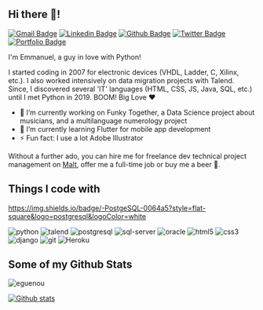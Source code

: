 <!--
**eguenou/eguenou** is a ✨ _special_ ✨ repository because its `README.md` (this file) appears on your GitHub profile.

Here are some ideas to get you started:

- 🔭 I’m currently working on ...
- 🌱 I’m currently learning ...
- 👯 I’m looking to collaborate on ...
- 🤔 I’m looking for help with ...
- 💬 Ask me about ...
- 📫 How to reach me: ...
- 😄 Pronouns: ...
- ⚡ Fun fact: ...
-->
## Hi there :wave:!
[![Gmail Badge](https://img.shields.io/badge/-emmanuel@compuute.io-c14438?style=flat&logo=Gmail&logoColor=white&link=mailto:emmanuel@compuute.io)](mailto:emmanuel@compuute.io) 
[![Linkedin Badge](https://img.shields.io/badge/-guenou-0072b1?style=flat&logo=Linkedin&logoColor=white&link=https://www.linkedin.com/in/guenou/)](https://www.linkedin.com/in/guenou/) [![Github Badge](https://img.shields.io/badge/-eguenou-grey?style=flat&logo=github&logoColor=white&link=https://github.com/eguenou/)](https://www.github.com/eguenou/) [![Twitter Badge](https://img.shields.io/badge/-compuuteio-00acee?style=flat&logo=twitter&logoColor=white&link=https://twitter.com/compuuteio/)](https://www.twitter.com/compuuteio/) [![Portfolio Badge](https://img.shields.io/badge/portfolio-web-blue?style=flat&link=https://compuute.io/)](https://compuute.io/) <p align='left'>

I'm Emmanuel, a guy in love with Python!

I started coding in 2007 for electronic devices (VHDL, Ladder, C, Xilinx, etc.). I also worked intensively on data migration projects with Talend. Since, I discovered several 'IT' languages (HTML, CSS, JS, Java, SQL, etc.) until I met Python in 2019. BOOM! Big Love :heart:

- 🔭 I’m currently working on Funky Together, a Data Science project about musicians, and a multilanguage numerology project
- 🌱 I’m currently learning Flutter for mobile app development
- ⚡ Fun fact: I use a lot Adobe Illustrator

Without a further ado, you can hire me for freelance dev technical project management on [Malt](https://www.malt.fr/profile/emmanuelguenou), offer me a full-time job or buy me a beer :beers:.

## Things I code with

https://img.shields.io/badge/-PostgeSQL-0064a5?style=flat-square&logo=postgresql&logoColor=white
<p>
  <img alt="python" src="https://img.shields.io/badge/-Python-3776AB?style=flat-square&logo=python&logoColor=white" />
  <img alt="talend" src="https://img.shields.io/badge/-Talend-1675BC?style=flat-square&logo=talend&logoColor=white" />
  <img alt="postgresql" src="https://img.shields.io/badge/-PostgeSQL-336791?style=flat-square&logo=postgresql&logoColor=white" />
  <img alt="sql-server" src="https://img.shields.io/badge/-SQL%20Server-CC2927?style=flat-square&logo=microsoft&logoColor=white" />
  <img alt="oracle" src="https://img.shields.io/badge/-Oracle-F80000?style=flat-square&logo=oracle&logoColor=white" />
  <img alt="html5" src="https://img.shields.io/badge/-HTML5-E34F26?style=flat-square&logo=html5&logoColor=white" />
  <img alt="css3" src="https://img.shields.io/badge/-CSS3-1572B6?style=flat-square&logo=css3&logoColor=white" />
  <img alt="django" src="https://img.shields.io/badge/-Django-092E20?style=flat-square&logo=django&logoColor=white" />
  <img alt="git" src="https://img.shields.io/badge/-Git-F05032?style=flat-square&logo=git&logoColor=white" />
  <img alt="Heroku" src="https://img.shields.io/badge/-Heroku-430098?style=flat-square&logo=heroku&logoColor=white" />
</p>

## Some of my Github Stats
<p align=left><img src=https://komarev.com/ghpvc/?username=eguenou&color=00AFEC&style=plastic alt=eguenou /></p>

[![Github stats](https://github-readme-stats.vercel.app/api?username=eguenou&show_icons=true&include_all_commits=true)](https://github.com/eguenou/github-readme-stats)

<!--[![Top Langs](https://github-readme-stats.vercel.app/api/top-langs/?username=eguenou&layout=compact)](https://github.com/eguenou/github-readme-stats)-->
